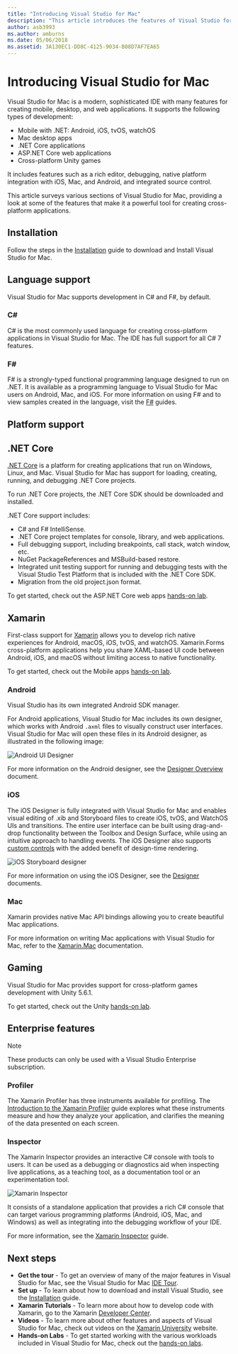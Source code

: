 ```yaml
---
title: "Introducing Visual Studio for Mac"
description: "This article introduces the features of Visual Studio for Mac"
author: asb3993
ms.author: amburns
ms.date: 05/06/2018
ms.assetid: 3A130EC1-DD8C-4125-9034-B08D7AF7EA65
---
```


# Introducing Visual Studio for Mac

Visual Studio for Mac is a modern, sophisticated IDE with many features for creating mobile, desktop, and web applications. It supports the following types of development:

* Mobile with .NET: Android, iOS, tvOS, watchOS
* Mac desktop apps
* .NET Core applications
* ASP.NET Core web applications
* Cross-platform Unity games

It includes features such as a rich editor, debugging, native platform integration with iOS, Mac, and Android, and integrated source control.

This article surveys various sections of Visual Studio for Mac, providing a look at some of the features that make it a powerful tool for creating cross-platform applications.

## Installation

Follow the steps in the [Installation](installation.md) guide to download and Install Visual Studio for Mac.

## Language support

Visual Studio for Mac supports development in C# and F#, by default.

### C#

C# is the most commonly used language for creating cross-platform applications in Visual Studio for Mac. The IDE has full support for all C# 7 features.

### F#

F# is a strongly-typed functional programming language designed to run on .NET. It is available as a programming language to Visual Studio for Mac users on Android, Mac, and iOS. For more information on using F# and to view samples created in the language, visit the [F#](https://developer.xamarin.com/guides/cross-platform/fsharp/) guides.

## Platform support

## .NET Core

[.NET Core](https://www.microsoft.com/net/core#macos) is a platform for creating applications that run on Windows, Linux, and Mac. Visual Studio for Mac has support for loading, creating, running, and debugging .NET Core projects.

To run .NET Core projects, the .NET Core SDK should be downloaded and installed.

.NET Core support includes:

* C# and F# IntelliSense.
* .NET Core project templates for console, library, and web applications.
* Full debugging support, including breakpoints, call stack, watch window, etc.
* NuGet PackageReferences and MSBuild-based restore.
* Integrated unit testing support for running and debugging tests with the Visual Studio Test Platform that is included with the  .NET Core SDK.
* Migration from the old project.json format.

To get started, check out the ASP.NET Core web apps [hands-on lab](https://github.com/Microsoft/vs4mac-labs/tree/master/Web/Getting-Started).

## Xamarin

First-class support for [Xamarin](https://developer.xamarin.com/) allows you to develop rich native experiences for Android, macOS, iOS, tvOS, and watchOS. Xamarin.Forms cross-platform applications help you share XAML-based UI code between Android, iOS, and macOS without limiting access to native functionality.

To get started, check out the Mobile apps [hands-on lab](https://github.com/Microsoft/vs4mac-labs/tree/master/Mobile/Getting-Started).

### Android

Visual Studio has its own integrated Android SDK manager.

For Android applications, Visual Studio for Mac includes its own designer, which works with Android `.axml` files to
visually construct user interfaces. Visual Studio for Mac will open these files in its Android designer, as illustrated in the following image:

![Android UI Designer](media/intro-image31.png)

For more information on the Android designer, see the [Designer Overview](https://developer.xamarin.com/Android/Guides/User_Interface/Designer_Overview) document.

### iOS

The iOS Designer is fully integrated with Visual Studio for Mac and enables visual editing of .xib and Storyboard files to create iOS, tvOS, and WatchOS UIs and transitions. The entire user interface can be built using drag-and-drop functionality between the Toolbox and Design Surface, while using an intuitive approach to handling events. The iOS Designer also supports [custom controls](https://developer.xamarin.com/guides/ios/user_interface/designer/ios_designable_controls_overview/) with the added benefit of design-time rendering.

![iOS Storyboard designer](media/intro-image30.png)

For more information on using the iOS Designer, see the [Designer](https://developer.xamarin.com/guides/ios/user_interface/designer) documents.

### Mac

Xamarin provides native Mac API bindings allowing you to create beautiful Mac applications.

For more information on writing Mac applications with Visual Studio for Mac, refer to the [Xamarin.Mac](https://developer.xamarin.com/guides/#mac) documentation.

## Gaming

Visual Studio for Mac provides support for cross-platform games development with Unity 5.6.1.

To get started, check out the Unity [hands-on lab](https://github.com/Microsoft/vs4mac-labs/tree/master/Unity/Getting-Started).

## Enterprise features

> [!Note]
> These products can only be used with a Visual Studio Enterprise subscription.

### Profiler

The Xamarin Profiler has three instruments available for profiling. The [Introduction to the Xamarin Profiler](https://developer.xamarin.com/guides/cross-platform/deployment,_testing,_and_metrics/xamarin-profiler/) guide explores what these instruments measure and how they analyze your application, and clarifies the meaning of the data presented on each screen.

### Inspector

The Xamarin Inspector provides an interactive C# console with tools to users. It can be used as a debugging or diagnostics aid when inspecting live applications, as a teaching tool, as a documentation tool or an experimentation tool.

![Xamarin Inspector](media/intro-inspector.png)

It consists of a standalone application that provides a rich C# console that can target various programming platforms (Android, iOS, Mac, and Windows) as well as integrating into the debugging workflow of your IDE.

For more information, see the [Xamarin Inspector](https://developer.xamarin.com/guides/cross-platform/inspector/) guide.

## Next steps

* **Get the tour** - To get an overview of many of the major features in Visual Studio for Mac, see the Visual Studio for Mac [IDE Tour](ide-tour.md).
* **Set up** - To learn about how to download and install Visual Studio, see the [Installation](installation.md) guide.
* **Xamarin Tutorials** - To learn more about how to develop code with Xamarin, go to the Xamarin [Developer Center](https://developer.xamarin.com).
* **Videos** - To learn more about other features and aspects of Visual Studio for Mac, check out videos on the [Xamarin University](https://university.xamarin.com) website.
* **Hands-on Labs** - To get started working with the various workloads included in Visual Studio for Mac, check out the [hands-on labs](https://github.com/Microsoft/vs4mac-labs).
